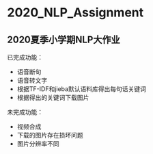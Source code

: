 # 2020_NLP_Assignment

2020夏季小学期NLP大作业
------------------

已完成功能：
* 语音断句
* 语音转文字
* 根据TF-IDF和jieba默认语料库得出每句话关键词
* 根据得出的关键词下载图片



未完成功能：

* 视频合成
* 下载的图片存在损坏问题
* 图片分辨率不同